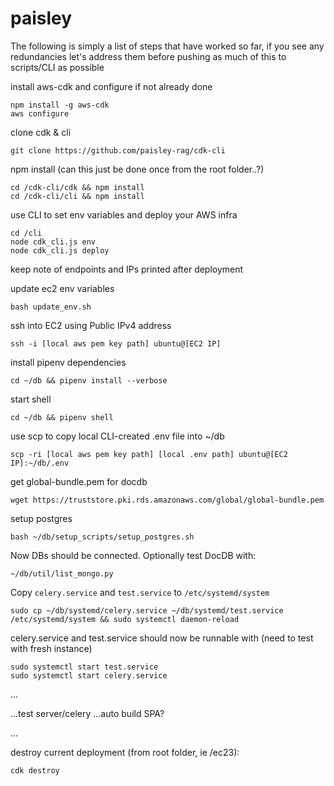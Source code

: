 # paisley

The following is simply a list of steps that have worked so far, if you see any redundancies let's address them before pushing as much of this to scripts/CLI as possible

install aws-cdk and configure if not already done
```
npm install -g aws-cdk
aws configure
```

clone cdk & cli
```
git clone https://github.com/paisley-rag/cdk-cli
```

npm install (can this just be done once from the root folder..?)
```
cd /cdk-cli/cdk && npm install
cd /cdk-cli/cli && npm install
```

use CLI to set env variables and deploy your AWS infra
```
cd /cli
node cdk_cli.js env
node cdk_cli.js deploy
```
keep note of endpoints and IPs printed after deployment


update ec2 env variables
```
bash update_env.sh
```

ssh into EC2 using Public IPv4 address
```
ssh -i [local aws pem key path] ubuntu@[EC2 IP]
```

install pipenv dependencies
```
cd ~/db && pipenv install --verbose
```

start shell
```
cd ~/db && pipenv shell
```

use scp to copy local CLI-created .env file into ~/db
```
scp -ri [local aws pem key path] [local .env path] ubuntu@[EC2 IP]:~/db/.env
```

get global-bundle.pem for docdb
```
wget https://truststore.pki.rds.amazonaws.com/global/global-bundle.pem
```

setup postgres
```
bash ~/db/setup_scripts/setup_postgres.sh
```

Now DBs should be connected. Optionally test DocDB with:
```
~/db/util/list_mongo.py
```

Copy `celery.service` and `test.service` to `/etc/systemd/system`
```
sudo cp ~/db/systemd/celery.service ~/db/systemd/test.service /etc/systemd/system && sudo systemctl daemon-reload
```


celery.service and test.service should now be runnable with (need to test with fresh instance)
```
sudo systemctl start test.service
sudo systemctl start celery.service
```


...

...test server/celery
...auto build SPA?

...


destroy current deployment (from root folder, ie /ec23):
```
cdk destroy
```
